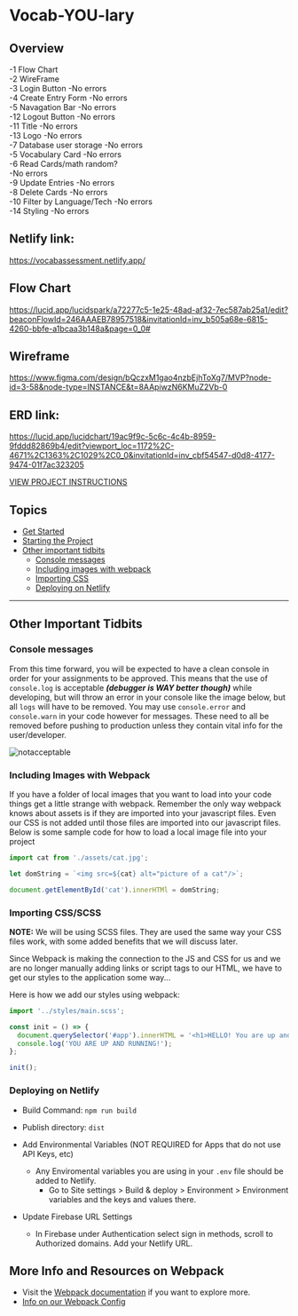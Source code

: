 # Vocab-YOU-lary


## Overview
-1 Flow Chart    
-2 WireFrame    
-3 Login Button
    -No errors    
-4 Create Entry Form
    -No errors    
-5 Navagation Bar
    -No errors    
-12 Logout Button
    -No errors    
-11 Title 
    -No errors    
-13 Logo 
    -No errors    
-7 Database user storage
    -No errors    
-5 Vocabulary Card
    -No errors    
-6 Read Cards/math random?    
    -No errors    
-9 Update Entries
    -No errors    
-8 Delete Cards
    -No errors    
-10 Filter by Language/Tech
    -No errors    
-14 Styling
    -No errors    

## Netlify link:
https://vocabassessment.netlify.app/

## Flow Chart
https://lucid.app/lucidspark/a72277c5-1e25-48ad-af32-7ec587ab25a1/edit?beaconFlowId=246AAAEB78957518&invitationId=inv_b505a68e-6815-4260-bbfe-a1bcaa3b148a&page=0_0#

## Wireframe
https://www.figma.com/design/bQczxM1gao4nzbEjhToXg7/MVP?node-id=3-58&node-type=INSTANCE&t=8AApiwzN6KMuZ2Vb-0

## ERD link:
https://lucid.app/lucidchart/19ac9f9c-5c6c-4c4b-8959-9fddd82869b4/edit?viewport_loc=1172%2C-4671%2C1363%2C1029%2C0_0&invitationId=inv_cbf54547-d0d8-4177-9474-01f7ac323205

[VIEW PROJECT INSTRUCTIONS](./PROJECT_INSTRUCTIONS.MD)

## Topics
- [Get Started](#get-started)
- [Starting the Project](#starting-the-project)
- [Other important tidbits](#other-important-tidbits)
    - [Console messages](#console-messages)
    - [Including images with webpack](#including-images-with-webpack)
    - [Importing CSS](#importing-cssscss)
    - [Deploying on Netlify](#deploying-on-netlify)
___



## Other Important Tidbits
### Console messages
From this time forward, you will be expected to have a clean console in order for your assignments to be approved. This means that the use of `console.log` is acceptable **_(debugger is WAY better though)_** while developing, but will throw an error in your console like the image below, but all `logs` will have to be removed. You may use `console.error` and `console.warn` in your code however for messages. These need to all be removed before pushing to production unless they contain vital info for the user/developer.

![notacceptable](https://user-images.githubusercontent.com/29741570/190486163-3dd8640f-5dda-4f73-9436-6020fc9e00c4.png)

### Including Images with Webpack
If you have a folder of local images that you want to load into your code things get a little strange with webpack.  Remember the only way webpack knows about assets is if they are imported into your javascript files.  Even our CSS is not added until those files are imported into our javascript files.  Below is some sample code for how to load a local image file into your project

```js
import cat from './assets/cat.jpg';

let domString = `<img src=${cat} alt="picture of a cat"/>`;

document.getElementById('cat').innerHTMl = domString;
```

### Importing CSS/SCSS
**NOTE:** We will be using SCSS files. They are used the same way your CSS files work, with some added benefits that we will discuss later.

Since Webpack is making the connection to the JS and CSS for us and we are no longer manually adding links or script tags to our HTML, we have to get our styles to the application some way...

Here is how we add our styles using webpack:

```js
import '../styles/main.scss';

const init = () => {
  document.querySelector('#app').innerHTML = '<h1>HELLO! You are up and running!</h1>');
  console.log('YOU ARE UP AND RUNNING!');
};

init();
```

### Deploying on Netlify

- Build Command: `npm run build`
- Publish directory: `dist`
- Add Environmental Variables (NOT REQUIRED for Apps that do not use API Keys, etc)
    - Any Enviromental variables you are using in your `.env` file should be added to Netlify. 
        - Go to Site settings > Build & deploy > Environment > Environment variables and the keys and values there.

- Update Firebase URL Settings
    - In Firebase under Authentication select sign in methods, scroll to Authorized domains. Add your Netlify URL.
        
## More Info and Resources on Webpack
- Visit the [Webpack documentation](https://webpack.js.org/concepts/) if you want to explore more.
- [Info on our Webpack Config](https://github.com/nss-nightclass-projects/Night-Class-Resources/blob/master/book-2-patterns-and-tools/chapters/webpack-configure.md)
